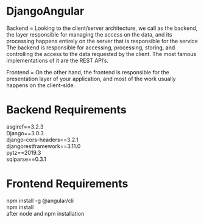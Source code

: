 # DjangoAngular

Backend = Looking to the client/server architecture, we call as the backend,
the layer responsible for managing the access on the data,
and its processing happens entirely on the server that is responsible for the service
The backend is responsible for accessing, processing, storing,
and controlling the access to the data requested by the client.
The most famous implementations of it are the REST API’s.

Frontend = On the other hand, the frontend is responsible for the presentation layer of your application,
and most of the work usually happens on the client-side.


# Backend Requirements

asgiref==3.2.3 <br />
Django==3.0.3 <br />
django-cors-headers==3.2.1 <br />
djangorestframework==3.11.0 <br />
pytz==2019.3 <br />
sqlparse==0.3.1 <br />
 
 # Frontend Requirements
 
 npm install -g @angular/cli <br />
 npm install <br />
 after node and npm installation
